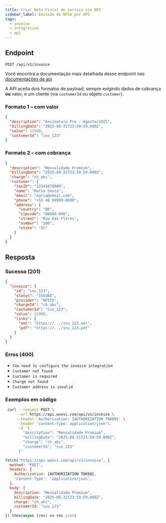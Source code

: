 ```yaml
---
title: Criar Nota Fiscal de serviço via API
sidebar_label: Emissão de NFSe por API
tags:
  - invoice
  - integration
  - api
---
```


## Endpoint

```http
POST /api/v1/invoice
```
Você encontra a documentação mais detalhada desse endpoint nas [documentações de api]('https://developers.woovi.com/en/api#tag/invoice/paths/~1api~1v1~1invoice~1%7BinvoiceId%7D~1pdf/get')


A API aceita dois formatos de payload, sempre exigindo dados de cobrança **ou** valor, e um cliente (via `customerId` ou objeto `customer`).

### Formato 1 – com valor

```json
{
  "description": "Assinatura Pro - Agosto/2025",
  "billingDate": "2025-08-31T23:59:59.000Z",
  "value": 12990,
  "customerId": "cus_123"
}
```

### Formato 2 – com cobrança

```json
{
  "description": "Mensalidade Premium",
  "billingDate": "2025-08-31T23:59:59.000Z",
  "charge": "ch_abc",
  "customer": {
    "taxID": "12345678909",
    "name": "Maria Souza",
    "email": "maria@email.com",
    "phone": "+55 48 99999-0000",
    "address": {
      "country": "BR",
      "zipcode": "88000-000",
      "street": "Rua das Flores",
      "number": "100",
      "state": "SC"
    }
  }
}
```

## Resposta

### Sucesso (201)

```json
{
  "invoice": {
    "id": "inv_123",
    "status": "ISSUED",
    "provider": "NFEIO",
    "chargeId": "ch_abc",
    "customerId": "cus_123",
    "value": 12990,
    "links": {
      "xml": "https://.../inv_123.xml",
      "pdf": "https://.../inv_123.pdf"
    }
  }
}
```

### Erros (400)

* `You need to configure the invoice integration`
* `Customer not found`
* `Customer is required`
* `Charge not found`
* `Customer address is invalid`

### Exemplos em código

<Tabs>
  <TabItem value="shell-curl" label="Shell + cURL" default>

```sh
 curl --request POST \
     --url https://api.woovi.com/api/v1/invoice \
     --header 'Authorization: {AUTHORIZATION TOKEN}' \
     --header 'content-type: application/json'\
      -d '{
        "description": "Mensalidade Premium",
        "billingDate": "2025-08-31T23:59:59.000Z",
        "charge": "ch_abc",
        "customerId": "cus_123"
      }'
```

</TabItem>
<TabItem value="javascript" label="JavaScript + Fetch" default>

```js
fetch('https://api.woovi.com/api/v1/invoice', {
  method: 'POST',
  headers: {
    Authorization: {AUTHORIZATION TOKEN},
    'Content-Type': 'application/json',
  },
  body: {
    description: "Mensalidade Premium",
    billingDate: "2025-08-31T23:59:59.000Z",
    charge: "ch_abc",
    customerId: "cus_123"
  }
}).then(async (res) => res.json)
```

  </TabItem>
</Tabs>
